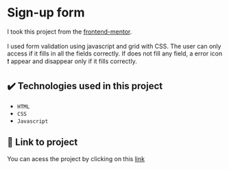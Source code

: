 # Sign-up form

I took this project from the [frontend-mentor](https://www.frontendmentor.io/home). 
<br>
<br>
I used form validation using javascript and grid with CSS.
The user can only access if it fills in all the fields correctly. If does not fill any field, a error icon :heavy_exclamation_mark: appear and disappear only if it fills correctly.

## :heavy_check_mark: Technologies used in this project
- ``HTML``
- ``CSS``
- ``Javascript``

## :paperclip: Link to project
You can acess the project by clicking on this [link](https://williampgdias.github.io/login-page-form/)

